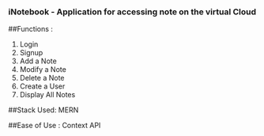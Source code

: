 ### iNotebook - Application for accessing note on the virtual Cloud

##Functions :

1. Login
2. Signup
3. Add a Note
4. Modify a Note
5. Delete a Note
6. Create a User
7. Display All Notes

##Stack Used: MERN

##Ease of Use : Context API
